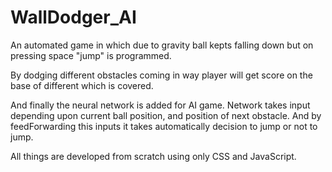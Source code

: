 # WallDodger_AI

An automated game in which due to gravity ball kepts falling down but on pressing space "jump" is programmed.

By dodging different obstacles coming in way player will get score on the base of different which is covered.

And finally the neural network is added for AI game. Network takes input depending upon current ball position, and position of next obstacle.
And by feedForwarding this inputs it takes automatically decision to jump or not to jump.

All things are developed from scratch using only CSS and JavaScript.
